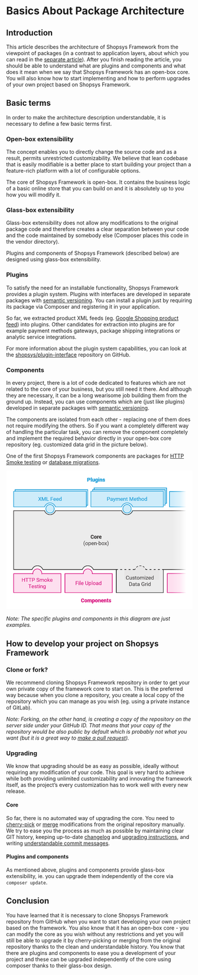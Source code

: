 # Basics About Package Architecture

## Introduction
This article describes the architecture of Shopsys Framework from the viewpoint of packages
(in a contrast to application layers, about which you can read in the [separate article](basics-about-model-architecture.md)).
After you finish reading the article, you should be able to understand what are plugins and components and what does it mean
when we say that Shopsys Framework has an open-box core.
You will also know how to start implementing and how to perform upgrades of your own project based on Shopsys Framework.

## Basic terms
In order to make the architecture description understandable, it is necessary to define a few basic terms first.

### Open-box extensibility
The concept enables you to directly change the source code and as a result, permits unrestricted customizability.
We believe that lean codebase that is easily modifiable is a better place to start building your project than a feature-rich platform
with a lot of configurable options.

The core of Shopsys Framework is open-box.
It contains the business logic of a basic online store that you can build on and it is absolutely up to you how you will modify it.

### Glass-box extensibility
Glass-box extensibility does not allow any modifications to the original package code and therefore creates
a clear separation between your code and the code maintained by somebody else (Composer places this code in the vendor directory).

Plugins and components of Shopsys Framework (described below) are designed using glass-box extensibility.

### Plugins
To satisfy the need for an installable functionality, Shopsys Framework provides a plugin system.
Plugins with interfaces are developed in separate packages with [semantic versioning](http://semver.org/).
You can install a plugin just by requiring its package via Composer and registering it in your application.

So far, we extracted product XML feeds (eg. [Google Shopping product feed](https://github.com/shopsys/product-feed-google)) into plugins.
Other candidates for extraction into plugins are for example payment methods gateways, package shipping integrations or analytic service integrations.

For more information about the plugin system capabilities, you can look at the [shopsys/plugin-interface](https://github.com/shopsys/plugin-interface) repository on GitHub.

### Components
In every project, there is a lot of code dedicated to features which are not related to the core of your business,
but you still need it there. And although they are necessary, it can be a long wearisome job building them from the ground up.
Instead, you can use components which are (just like plugins) developed in separate packages with [semantic versioning](http://semver.org/).

The components are isolated from each other -  replacing one of them does not require modifying the others.
So if you want a completely different way of handling the particular task, you can remove the component completely
and implement the required behavior directly in your open-box core repository (eg. customized data grid in the picture below).

One of the first Shopsys Framework components are packages for [HTTP Smoke testing](https://github.com/shopsys/http-smoke-testing) or 
[database migrations](https://github.com/shopsys/migrations).

![Shopsys Framework package architecture schema](img/package-architecture.png)

*Note: The specific plugins and components in this diagram are just examples.*

## How to develop your project on Shopsys Framework
### Clone or fork?
We recommend cloning Shopsys Framework repository in order to get your own private copy of the framework core to start on.
This is the preferred way because when you clone a repository, you create a local copy of the repository which you can manage as you wish
(eg. using a private instance of GitLab).

*Note: Forking, on the other hand, is creating a copy of the repository on the server side under your GitHub ID.
That means that your copy of the repository would be also public by default which is probably not what you want
(but it is a great way to [make a pull request](https://git.shopsys-framework.com/shopsys/shopsys-framework/blob/master/CONTRIBUTING.md)).*

### Upgrading
We know that upgrading should be as easy as possible, ideally without requiring any modification of your code.
This goal is very hard to achieve while both providing unlimited customizability and innovating the framework itself,
as the project’s every customization has to work well with every new release.

#### Core
So far, there is no automated way of upgrading the core.
You need to [cherry-pick](https://git-scm.com/docs/git-cherry-pick) or [merge](https://git-scm.com/docs/git-merge) modifications from the original repository manually.
We try to ease you the process as much as possible by maintaining clear GIT history,
keeping up-to-date [changelog](/CHANGELOG.md) and [upgrading instructions](/UPGRADE.md),
and writing [understandable commit messages](/docs/contributing/guidelines-for-creating-commits.md).

#### Plugins and components
As mentioned above, plugins and components provide glass-box extensibility,
ie. you can upgrade them independently of the core via `composer update`.

## Conclusion
You have learned that it is necessary to clone Shopsys Framework repository from GitHub when you want to start developing your own project based on the framework.
You also know that it has an open-box core - you can modify the core as you wish without any restrictions and yet you will still be able
to upgrade it by cherry-picking or merging from the original repository thanks to the clean and understandable history.
You know that there are plugins and components to ease you a development of your project and these can be upgraded independently of the core using composer thanks to their glass-box design.
